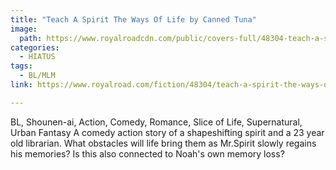 ```yaml
---
title: "Teach A Spirit The Ways Of Life by Canned Tuna"
image:
  path: https://www.royalroadcdn.com/public/covers-full/48304-teach-a-spirit-the-ways-of-life-bl.jpg
categories:
  - HIATUS
tags:
  - BL/MLM
link: https://www.royalroad.com/fiction/48304/teach-a-spirit-the-ways-of-life-bl

---
```

BL, Shounen-ai, Action, Comedy, Romance, Slice of Life, Supernatural, Urban Fantasy
A comedy action story of a shapeshifting spirit and a 23 year old librarian. What obstacles will life bring them as Mr.Spirit slowly regains his memories? Is this also connected to Noah's own memory loss?
